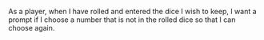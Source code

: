 As a player, when I have rolled and entered the dice I wish to keep,
I want a prompt if I choose a number that is not in the rolled dice
so that I can choose again.

